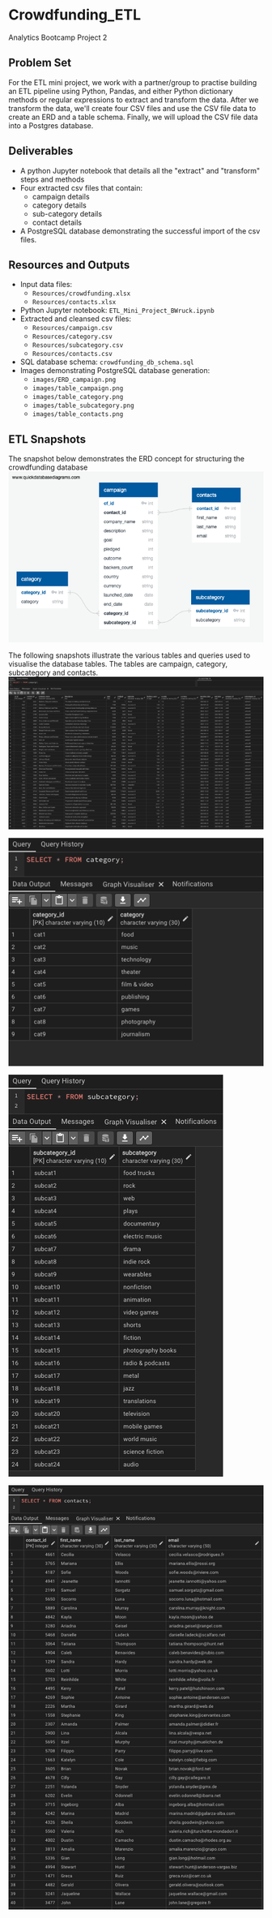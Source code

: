 # Crowdfunding_ETL
Analytics Bootcamp Project 2

## Problem Set
For the ETL mini project, we work with a partner/group to practise building an ETL pipeline using Python, Pandas, and either Python dictionary methods or regular expressions to extract and transform the data. After we transform the data, we'll create four CSV files and use the CSV file data to create an ERD and a table schema. Finally, we will upload the CSV file data into a Postgres database.


## Deliverables
- A python Jupyter notebook that details all the "extract" and "transform" steps and methods
- Four extracted csv files that contain:
  - campaign details
  - category details
  - sub-category details
  - contact details
- A PostgreSQL database demonstrating the successful import of the csv files.


## Resources and Outputs
- Input data files:
  - `Resources/crowdfunding.xlsx`
  - `Resources/contacts.xlsx`
- Python Jupyter notebook: `ETL_Mini_Project_BWruck.ipynb`
- Extracted and cleansed csv files:
  - `Resources/campaign.csv`
  - `Resources/category.csv`
  - `Resources/subcategory.csv`
  - `Resources/contacts.csv`
- SQL database schema: `crowdfunding_db_schema.sql`
- Images demonstrating PostgreSQL database generation:
  - `images/ERD_campaign.png`
  - `images/table_campaign.png`
  - `images/table_category.png`
  - `images/table_subcategory.png`
  - `images/table_contacts.png`


## ETL Snapshots
The snapshot below demonstrates the ERD concept for structuring the crowdfunding database
![ERD](images/ERD_campaign.png)

The following snapshots illustrate the various tables and queries used to visualise the database tables. The tables are campaign, category, subcategory and contacts.
![campaign table](images/table_campaign.png)

![category table](images/table_category.png)

![subcategory table](images/table_subcategory.png)

![contact table](images/table_contacts.png)
